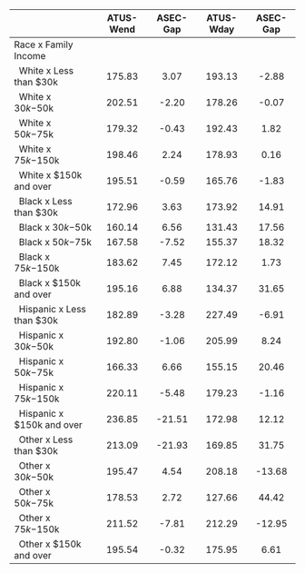 
|                      |    ATUS-Wend |     ASEC-Gap |    ATUS-Wday |     ASEC-Gap |
| -------------------- | :----------: | :----------: | :----------: | :----------: |
| Race x Family Income |              |              |              |              |
| &nbsp;&nbsp;White x Less than $30k |       175.83 |         3.07 |       193.13 |        -2.88 |
| &nbsp;&nbsp;White x $30k-$50k |       202.51 |        -2.20 |       178.26 |        -0.07 |
| &nbsp;&nbsp;White x $50k-$75k |       179.32 |        -0.43 |       192.43 |         1.82 |
| &nbsp;&nbsp;White x $75k-$150k |       198.46 |         2.24 |       178.93 |         0.16 |
| &nbsp;&nbsp;White x $150k and over |       195.51 |        -0.59 |       165.76 |        -1.83 |
| &nbsp;&nbsp;Black x Less than $30k |       172.96 |         3.63 |       173.92 |        14.91 |
| &nbsp;&nbsp;Black x $30k-$50k |       160.14 |         6.56 |       131.43 |        17.56 |
| &nbsp;&nbsp;Black x $50k-$75k |       167.58 |        -7.52 |       155.37 |        18.32 |
| &nbsp;&nbsp;Black x $75k-$150k |       183.62 |         7.45 |       172.12 |         1.73 |
| &nbsp;&nbsp;Black x $150k and over |       195.16 |         6.88 |       134.37 |        31.65 |
| &nbsp;&nbsp;Hispanic x Less than $30k |       182.89 |        -3.28 |       227.49 |        -6.91 |
| &nbsp;&nbsp;Hispanic x $30k-$50k |       192.80 |        -1.06 |       205.99 |         8.24 |
| &nbsp;&nbsp;Hispanic x $50k-$75k |       166.33 |         6.66 |       155.15 |        20.46 |
| &nbsp;&nbsp;Hispanic x $75k-$150k |       220.11 |        -5.48 |       179.23 |        -1.16 |
| &nbsp;&nbsp;Hispanic x $150k and over |       236.85 |       -21.51 |       172.98 |        12.12 |
| &nbsp;&nbsp;Other x Less than $30k |       213.09 |       -21.93 |       169.85 |        31.75 |
| &nbsp;&nbsp;Other x $30k-$50k |       195.47 |         4.54 |       208.18 |       -13.68 |
| &nbsp;&nbsp;Other x $50k-$75k |       178.53 |         2.72 |       127.66 |        44.42 |
| &nbsp;&nbsp;Other x $75k-$150k |       211.52 |        -7.81 |       212.29 |       -12.95 |
| &nbsp;&nbsp;Other x $150k and over |       195.54 |        -0.32 |       175.95 |         6.61 |

